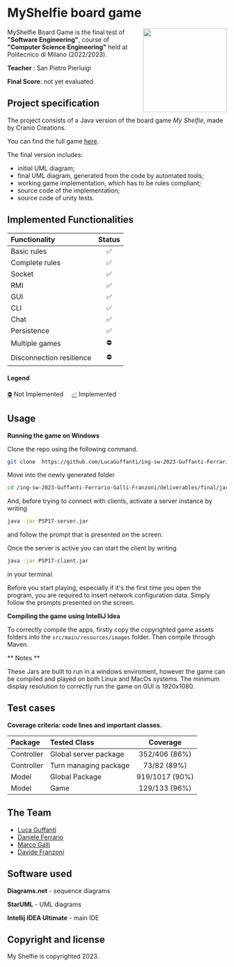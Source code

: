 # MyShelfie board game

<img src="https://www.craniocreations.it/storage/media/products/54/112/My_Shelfie_box_ITA-ENG.png" width=192px height=192 px align="right" />

MyShelfie Board Game is the final test of **"Software Engineering"**, course of **"Computer Science Engineering"** held at Politecnico di Milano (2022/2023).

**Teacher** : San Pietro Pierluigi

**Final Score**: not yet evaluated

## Project specification
The project consists of a Java version of the board game *My Shelfie*, made by Cranio Creations.

You can find the full game [here](https://www.craniocreations.it/prodotto/my-shelfie).

The final version includes:
* initial UML diagram;
* final UML diagram, generated from the code by automated tools;
* working game implementation, which has to be rules compliant;
* source code of the implementation;
* source code of unity tests.

<!--
## Find out more

| **[Installation][installation-link]**     | **[Compiling][compiling-link]**     |    **[Running][running-link]**       | **[Javadocs][javadocs]** | **[Troubleshooting][troubleshooting-link]**
|-------------------------------------|-------------------------------------|-------------------------------------|-------------------------------------|-------------------------------------|
| [![i1][installation-image]][installation-link] | [![i2][compiling-image]][compiling-link] | [![i4][running-image]][running-link] | [![i3][javadocs-image]][javadocs] | [![i5][troubleshooting-image]][troubleshooting-link]
-->

## Implemented Functionalities
| Functionality | Status |
|:-----------------------|:------------------------------------:|
| Basic rules |✅|
| Complete rules |✅|
| Socket |✅|
| RMI |✅|
| GUI |✅|
| CLI |✅|
| Chat|✅|
| Persistence |✅|
| Multiple games | ⛔|
| Disconnection resilience | ⛔|

#### Legend
[⛔]() Not Implemented &nbsp;&nbsp;&nbsp;&nbsp;[✅]() Implemented

## Usage
**Running the game on Windows**

Clone the repo using the following command.
```bash
git clone  https://github.com/LucaGuffanti/ing-sw-2023-Guffanti-Ferrario-Galli-Franzoni
```
Move into the newly generated folder

```bash
cd /ing-sw-2023-Guffanti-Ferrario-Galli-Franzoni/deliverables/final/jar
```
And, before trying to connect with clients, activate a server instance by writing
```bash
java -jar PSP17-server.jar
```
and follow the prompt that is presented on the screen.

Once the server is active you can start the client by writing 
```bash
java -jar PSP17-client.jar
```
in your terminal.

Before you start playing, especially if it's the first time you open the program, you are required to insert network configuration data.
Simply follow the prompts presented on the screen.


**Compiling the game using IntelliJ Idea**

To correctly compile the apps, firstly copy the copyrighted game assets folders into the `src/main/resources/images` folder. Then compile through Maven.

** Notes **

These Jars are built to run in a windows enviroment, however the game can be compiled and played on both Linux and MacOs systems. The minimum display resolution to correctly run the game on GUI is 1920x1080.

## Test cases

**Coverage criteria: code lines and important classes.**

| Package |Tested Class | Coverage |
|:-----------------------|:------------------|:------------------------------------:|
| Controller | Global server package | 352/406 (86%)
| Controller | Turn managing package | 73/82 (89%)
| Model | Global Package | 919/1017 (90%)
| Model | Game | 129/133 (96%)


## The Team
* [Luca Guffanti](https://github.com/LucaGuffanti)
* [Daniele Ferrario](https://github.com/Ferraah)
* [Marco Galli](https://github.com/Me-P-eM)
* [Davide Franzoni](https://github.com/elfr4nz0)


## Software used
**Diagrams.net** - sequence diagrams

**StarUML** - UML diagrams

**Intellij IDEA Ultimate** - main IDE 

## Copyright and license

My Shelfie is copyrighted 2023.
